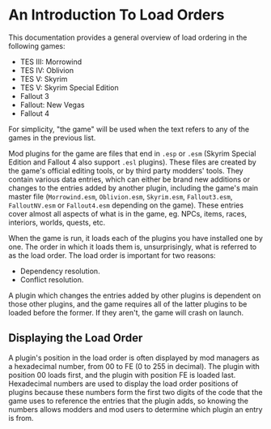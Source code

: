 # An Introduction To Load Orders

This documentation provides a general overview of load ordering in the following games:

- TES III: Morrowind
- TES IV: Oblivion
- TES V: Skyrim
- TES V: Skyrim Special Edition
- Fallout 3
- Fallout: New Vegas
- Fallout 4

For simplicity, "the game" will be used when the text refers to any of the games in the previous list.

Mod plugins for the game are files that end in `.esp` or `.esm` (Skyrim Special Edition and Fallout 4 also support `.esl` plugins). These files are created by the game's official editing tools, or by third party modders' tools. They contain various data entries, which can either be brand new additions or changes to the entries added by another plugin, including the game's main master file (`Morrowind.esm`, `Oblivion.esm`, `Skyrim.esm`, `Fallout3.esm`, `FalloutNV.esm` or `Fallout4.esm` depending on the game). These entries cover almost all aspects of what is in the game, eg. NPCs, items, races, interiors, worlds, quests, etc.

When the game is run, it loads each of the plugins you have installed one by one. The order in which it loads them is, unsurprisingly, what is referred to as the load order. The load order is important for two reasons:

- Dependency resolution.
- Conflict resolution.

A plugin which changes the entries added by other plugins is dependent on those other plugins, and the game requires all of the latter plugins to be loaded before the former. If they aren't, the game will crash on launch.

## Displaying the Load Order

A plugin's position in the load order is often displayed by mod managers as a hexadecimal number, from 00 to FE (0 to 255 in decimal). The plugin with position 00 loads first, and the plugin with position FE is loaded last. Hexadecimal numbers are used to display the load order positions of plugins because these numbers form the first two digits of the code that the game uses to reference the entries that the plugin adds, so knowing the numbers allows modders and mod users to determine which plugin an entry is from.
